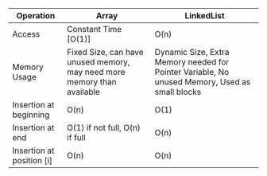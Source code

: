 | Operation                 | Array                                                                   | LinkedList                                                                                     |
| ------------------------- | ----------------------------------------------------------------------- | ---------------------------------------------------------------------------------------------- |
| Access                    | Constant Time [O(1)]                                                    | O(n)                                                                                           |
| Memory Usage              | Fixed Size, can have unused memory, may need more memory than available | Dynamic Size, Extra Memory needed for Pointer Variable, No unused Memory, Used as small blocks |
| Insertion at beginning    | O(n)                                                                    | O(1)                                                                                           |
| Insertion at end          | O(1) if not full, O(n) if full                                          | O(n)                                                                                           |
| Insertion at position [i] | O(n)                                                                    | O(n)                                                                                           |
